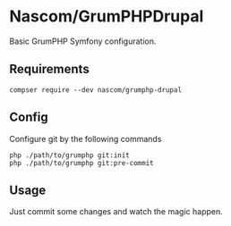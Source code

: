 # Nascom/GrumPHPDrupal
Basic GrumPHP Symfony configuration.

##  Requirements
```composer
compser require --dev nascom/grumphp-drupal
```

##  Config
Configure git by the following commands
```
php ./path/to/grumphp git:init
php ./path/to/grumphp git:pre-commit
```

##  Usage
Just commit some changes and watch the magic happen.
